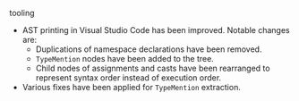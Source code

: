 tooling
* AST printing in Visual Studio Code has been improved. Notable changes are:
   * Duplications of namespace declarations have been removed.
   * `TypeMention` nodes have been added to the tree.
   * Child nodes of assignments and casts have been rearranged to represent syntax order
   instead of execution order.
* Various fixes have been applied for `TypeMention` extraction.
